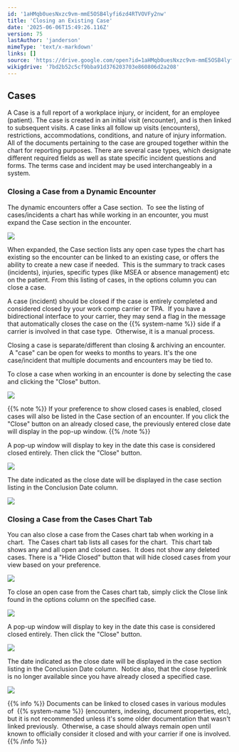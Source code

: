 ```yaml
---
id: '1aHMqb0uesNxzc9vm-mmE5OSB4lyfi6zd4RTVOVFy2nw'
title: 'Closing an Existing Case'
date: '2025-06-06T15:49:26.116Z'
version: 75
lastAuthor: 'janderson'
mimeType: 'text/x-markdown'
links: []
source: 'https://drive.google.com/open?id=1aHMqb0uesNxzc9vm-mmE5OSB4lyfi6zd4RTVOVFy2nw'
wikigdrive: '7bd2b52c5cf9bba91d376203703e860806d2a208'
---
```

## Cases

A Case is a full report of a workplace injury, or incident, for an employee (patient). The case is created in an initial visit (encounter), and is then linked to subsequent visits. A case links all follow up visits (encounters), restrictions, accommodations, conditions, and nature of injury information. All of the documents pertaining to the case are grouped together within the chart for reporting purposes. There are several case types, which designate different required fields as well as state specific incident questions and forms. The terms case and incident may be used interchangeably in a system.

### Closing a Case from a Dynamic Encounter

The dynamic encounters offer a Case section.  To see the listing of cases/incidents a chart has while working in an encounter, you must expand the Case section in the encounter.

![](../closing-an-existing-case.assets/9cf42d08726b8e906cdb9a0308673c64.png)

When expanded, the Case section lists any open case types the chart has existing so the encounter can be linked to an existing case, or offers the ability to create a new case if needed.  This is the summary to track cases (incidents), injuries, specific types (like MSEA or absence management) etc on the patient. From this listing of cases, in the options column you can close a case.

A case (incident) should be closed if the case is entirely completed and considered closed by your work comp carrier or TPA.  If you have a bidirectional interface to your carrier, they may send a flag in the message that automatically closes the case on the {{% system-name %}} side if a carrier is involved in that case type.  Otherwise, it is a manual process.

Closing a case is separate/different than closing & archiving an encounter.  A "case" can be open for weeks to months to years. It's the one case/incident that multiple documents and encounters may be tied to.

To close a case when working in an encounter is done by selecting the case and clicking the "Close" button.

![](../closing-an-existing-case.assets/d0159ee9fbf56b5bab66f45de6c4d8dd.png)

{{% note %}}
If your preference to show closed cases is enabled, closed cases will also be listed in the Case section of an encounter. If you click the "Close" button on an already closed case, the previously entered close date will display in the pop-up window.
{{% /note %}}

A pop-up window will display to key in the date this case is considered closed entirely. Then click the "Close" button.

![](../closing-an-existing-case.assets/b424d56dc7a49bbab8459d3d65dd1dda.png)

The date indicated as the close date will be displayed in the case section listing in the Conclusion Date column.

![](../closing-an-existing-case.assets/5d5778ede3bc85a199a86b2297fa47c3.png)

### Closing a Case from the Cases Chart Tab

You can also close a case from the Cases chart tab when working in a chart.  The Cases chart tab lists all cases for the chart.  This chart tab shows any and all open and closed cases.  It does not show any deleted cases. There is a "Hide Closed" button that will hide closed cases from your view based on your preference.

![](../closing-an-existing-case.assets/5cd3111378aa94d3d8f9524318134a3a.png)

To close an open case from the Cases chart tab, simply click the Close link found in the options column on the specified case.

![](../closing-an-existing-case.assets/52e8974c8e49243e607f9a5a7bd5a591.png)

A pop-up window will display to key in the date this case is considered closed entirely. Then click the "Close" button.

![](../closing-an-existing-case.assets/0d1ea19b7d459466ea64d5fbde809852.png)

The date indicated as the close date will be displayed in the case section listing in the Conclusion Date column.  Notice also, that the close hyperlink is no longer available since you have already closed a specified case.

![](../closing-an-existing-case.assets/578a716711ca817c3abd3aea74b68b94.png)

{{% info %}}
Documents can be linked to closed cases in various modules of  {{% system-name %}} (encounters, indexing, document properties, etc), but it is not recommended unless it's some older documentation that wasn't linked previously.  Otherwise, a case should always remain open until known to officially consider it closed and with your carrier if one is involved.
{{% /info %}}
